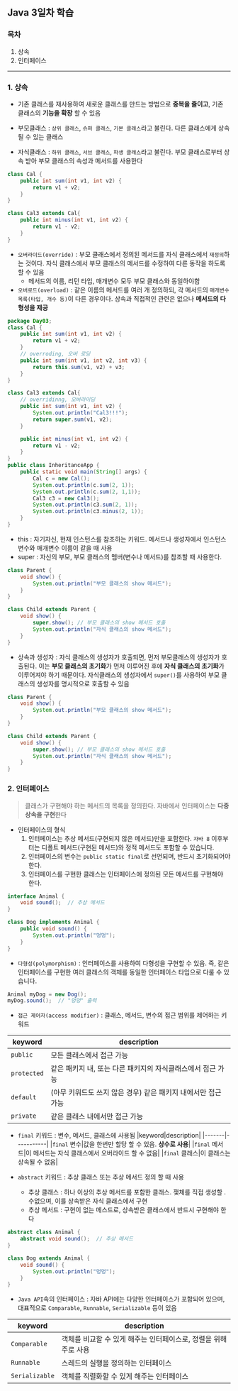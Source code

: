 ## Java 3일차 학습

### 목차
1. 상속
2. 인터페이스

----

### 1. 상속
- 기존 클래스를 재사용하여 새로운 클래스를 만드는 방법으로 **중복을 줄이고**, 기존 클래스의 **기능을 확장** 할 수 있음

- 부모클래스 : `상위 클래스`, `슈퍼 클래스`, `기본 클래스`라고 불린다. 다른 클래스에게 상속 될 수 있는 클래스
- 자식클래스 : `하위 클래스`, `서브 클래스`, `파생 클래스`라고 불린다. 부모 클래스로부터 상속 받아 부모 클래스의 속성과 메서드를 사용한다
```java
class Cal {
	public int sum(int v1, int v2) {
		return v1 + v2;
	}
}

class Cal3 extends Cal{
	public int minus(int v1, int v2) {
		return v1 - v2;
	}
}
```
- `오버라이드(override)` : 부모 클래스에서 정의된 메서드를 자식 클래스에서 `재정의`하는 것이다. 자식 클래스에서 부모 클래스의 메서드를 수정하여 다른 동작을 하도록 할 수 있음
    - 메서드의 이름, 리턴 타입, 매개변수 모두 부모 클래스와 동일하야함
- `오버로드(overload)` : 같은 이름의 메서드를 여러 개 정의하되, 각 메서드의 `매개변수 목록(타입, 개수 등)`이 다른 경우이다. 상속과 직접적인 관련은 없으나 **메서드의 다형성을 제공**
```java
package Day03;
class Cal {
	public int sum(int v1, int v2) {
		return v1 + v2;
	}
    // overroding, 오버 로딩
    public int sum(int v1, int v2, int v3) {
		return this.sum(v1, v2) + v3;
	}
}

class Cal3 extends Cal{
	// overridinng, 오버라이딩
	public int sum(int v1, int v2) {
		System.out.println("Cal3!!!");
		return super.sum(v1, v2);
	}

	public int minus(int v1, int v2) {
		return v1 - v2;
	}
}
public class InheritanceApp {
    public static void main(String[] args) {
		Cal c = new Cal();
		System.out.println(c.sum(2, 1));
		System.out.println(c.sum(2, 1,1));
		Cal3 c3 = new Cal3();
		System.out.println(c3.sum(2, 1));
		System.out.println(c3.minus(2, 1));
	}
}

```

- this : 자기자신, 현재 인스턴스를 참조하는 키워드. 메서드나 생성자에서 인스턴스 변수와 매개변수 이름이 같을 때 사용
- super : 자신의 부모, 부모 클래스의 멤버(변수나 메서드)를 참조할 때 사용한다.
```java
class Parent {
    void show() {
        System.out.println("부모 클래스의 show 메서드");
    }
}

class Child extends Parent {
    void show() {
        super.show(); // 부모 클래스의 show 메서드 호출
        System.out.println("자식 클래스의 show 메서드");
    }
}
```
- 상속과 생성자 : 자식 클래스의 생성자가 호출되면, 먼저 부모클래스의 생성자가 호출된다. 이는 **부모 클래스의 초기화**가 먼저 이루어진 후에 **자식 클래스의 초기화**가 이루어져야 하기 때문이다. 자식클래스의 생성자에서 `super()`를 사용하여 부모 클래스의 생성자를 명시적으로 호출할 수 있음
```java
class Parent {
    void show() {
        System.out.println("부모 클래스의 show 메서드");
    }
}

class Child extends Parent {
    void show() {
        super.show(); // 부모 클래스의 show 메서드 호출
        System.out.println("자식 클래스의 show 메서드");
    }
}
```
### 2. 인터페이스
> 클래스가 구현해야 하는 메서드의 목록을 정의한다. 자바에서 인터페이스는 **다중 상속을 구현**한다
- 인터페이스의 형식
    1. 인터페이스는 추상 메서드(구현되지 않은 메서드)만을 포함한다. `자바 8` 이후부터는 디폴트 메서드(구현된 메서드)와 정적 메서드도 포함할 수 있습니다.
    2. 인터페이스의 변수는 `public static final`로 선언되며, 반드시 초기화되어야 한다.
    3. 인터페이스를 구현한 클래스는 인터페이스에 정의된 모든 메서드를 구현해야 한다.
```java
interface Animal {
    void sound();  // 추상 메서드
}

class Dog implements Animal {
    public void sound() {
        System.out.println("멍멍");
    }
}
```
 
- `다형성(polymorphism)` : 인터페이스를 사용하여 다형성을 구현할 수 있음. 즉, 같은 인터페이스를 구현한 여러 클래스의 객체를 동일한 인터페이스 타입으로 다룰 수 있습니다.
```java
Animal myDog = new Dog();
myDog.sound();  // "멍멍" 출력
```
- `접근 제어자(access modifier)` : 클래스, 메서드, 변수의 접근 범위를 제어하는 키워드

|keyword|description|
|-------|-----------|
|`public`|모든 클래스에서 접근 가능|
|`protected`|같은 패키지 내, 또는 다른 패키지의 자식클래스에서 접근 가능|
|`default`|(아무 키워드도 쓰지 않은 경우) 같은 패키지 내에서만 접근 가능|
|`private`|같은 클래스 내에서만 접근 가능|

- `final` 키워드 : 변수, 메서드, 클래스에 사용됨
|keyword|description|
|-------|-----------|
|`final` 변수|값을 한번만 할당 할 수 있음. **상수로 사용**|
|`final` 메서드|이 메서드는 자식 클래스에서 오버라이드 할 수 없음|
|`final` 클래스|이 클래스는 상속될 수 없음|

- `abstract` 키워드 : 추상 클래스 또는 추상 메서드 정의 할 때 사용
    - 추상 클래스 : 하나 이상의 추상 메서드를 포함한 클래스. 쟂체를 직접 생성할 . 수없으며, 이를 상속받은 자식 클래스에서 구현
    - 추상 메서드 : 구현이 없는 메스드로, 상속받은 클래스에서 반드시 구현해야 한다
```java
abstract class Animal {
    abstract void sound();  // 추상 메서드
}

class Dog extends Animal {
    void sound() {
        System.out.println("멍멍");
    }
}
```

- `Java API`속의 인터페이스 : 자바 API에는 다양한 인터페이스가 포함되어 있으며, 대표적으로 `Comparable`, `Runnable`, `Serializable` 등이 있음

|keyword|description|
|-------|-----------|
|`Comparable`|객체를 비교할 수 있게 해주는 인터페이스로, 정렬을 위해 주로 사용|
|`Runnable`| 스레드의 실행을 정의하는 인터페이스|
|`Serializable`|객체를 직렬화할 수 있게 해주는 인터페이스|